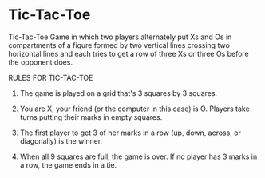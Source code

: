 # Tic-Tac-Toe
Tic-Tac-Toe Game in which two players alternately put Xs and Os in compartments of a figure formed by two vertical lines crossing two horizontal lines and each tries to get a row of three Xs or three Os before the opponent does.

RULES FOR TIC-TAC-TOE

1. The game is played on a grid that's 3 squares by 3 squares.

2. You are X, your friend (or the computer in this case) is O. Players take turns putting their marks in empty squares.

3. The first player to get 3 of her marks in a row (up, down, across, or diagonally) is the winner.

4. When all 9 squares are full, the game is over. If no player has 3 marks in a row, the game ends in a tie.
